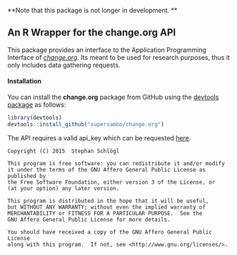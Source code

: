 **Note that this package is not longer in development. **

## An R Wrapper for the change.org API
This package provides an interface to the Application Programming Interface of [*change.org*](http://change.org). Its meant to be used for research purposes, thus it only includes data gathering requests.

#### Installation

You can install the **change.org** package from GitHub using the [devtools package](https://cran.r-project.org/web/packages/devtools/index.html) as follows:

```r
library(devtools)
devtools::install_github("supersambo/change.org")
```

The API requires a valid api_key which can be requested [here](https://www.change.org/developers/api-key).

    Copyright (C) 2015  Stephan Schlögl

    This program is free software: you can redistribute it and/or modify
    it under the terms of the GNU Affero General Public License as published by
    the Free Software Foundation, either version 3 of the License, or
    (at your option) any later version.

    This program is distributed in the hope that it will be useful,
    but WITHOUT ANY WARRANTY; without even the implied warranty of
    MERCHANTABILITY or FITNESS FOR A PARTICULAR PURPOSE.  See the
    GNU Affero General Public License for more details.

    You should have received a copy of the GNU Affero General Public License
    along with this program.  If not, see <http://www.gnu.org/licenses/>.
